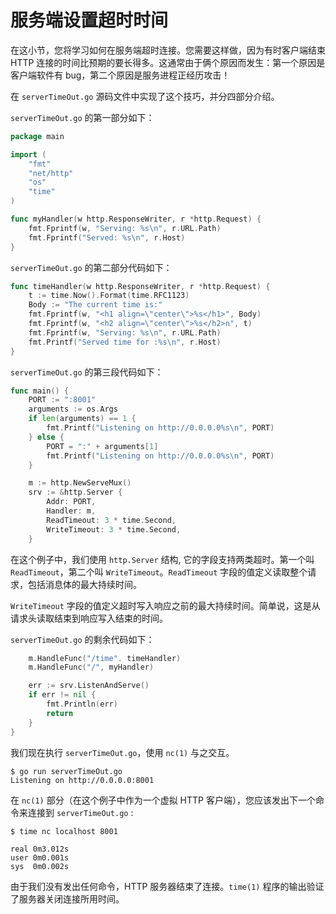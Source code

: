# **服务端设置超时时间**

在这小节，您将学习如何在服务端超时连接。您需要这样做，因为有时客户端结束 HTTP 连接的时间比预期的要长得多。这通常由于俩个原因而发生：第一个原因是客户端软件有 bug，第二个原因是服务进程正经历攻击！

在 `serverTimeOut.go` 源码文件中实现了这个技巧，并分四部分介绍。

`serverTimeOut.go` 的第一部分如下：

```go
package main

import (
    "fmt"
    "net/http"
    "os"
    "time"
)

func myHandler(w http.ResponseWriter, r *http.Request) {
    fmt.Fprintf(w, "Serving: %s\n", r.URL.Path)
    fmt.Fprintf("Served: %s\n", r.Host)
}
```

`serverTimeOut.go` 的第二部分代码如下：

```go
func timeHandler(w http.ResponseWriter, r *http.Request) {
    t := time.Now().Format(time.RFC1123)
    Body := "The current time is:"
    fmt.Fprintf(w, "<h1 align=\"center\">%s</h1>", Body)
    fmt.Fprintf(w, "<h2 align=\"center\">%s</h2>n", t)
    fmt.Fprintf(w, "Serving: %s\n", r.URL.Path)
    fmt.Printf("Served time for :%s\n", r.Host)
}
```

`serverTimeOut.go` 的第三段代码如下：

```go
func main() {
    PORT := ":8001"
    arguments := os.Args
    if len(arguments) == 1 {
        fmt.Printf("Listening on http://0.0.0.0%s\n", PORT)
    } else {
        PORT = ":" + arguments[1]
        fmt.Printf("Listening on http://0.0.0.0%s\n", PORT)
    }

    m := http.NewServeMux()
    srv := &http.Server {
        Addr: PORT,
        Handler: m,
        ReadTimeout: 3 * time.Second,
        WriteTimeout: 3 * time.Second,
    }
```

在这个例子中，我们使用 `http.Server` 结构, 它的字段支持两类超时。第一个叫 `ReadTimeout`，第二个叫 `WriteTimeout`。`ReadTimeout` 字段的值定义读取整个请求，包括消息体的最大持续时间。

`WriteTimeout` 字段的值定义超时写入响应之前的最大持续时间。简单说，这是从请求头读取结束到响应写入结束的时间。

`serverTimeOut.go` 的剩余代码如下：

```go
    m.HandleFunc("/time". timeHandler)
    m.HandleFunc("/", myHandler)

    err := srv.ListenAndServe()
    if err != nil {
        fmt.Println(err)
        return
    }
}
```

我们现在执行 `serverTimeOut.go`，使用 `nc(1)` 与之交互。

```shell
$ go run serverTimeOut.go
Listening on http://0.0.0.0:8001
```

在 `nc(1)` 部分（在这个例子中作为一个虚拟 HTTP 客户端），您应该发出下一个命令来连接到 `serverTimeOut.go` :

```shell
$ time nc localhost 8001

real 0m3.012s
user 0m0.001s
sys  0m0.002s
```

由于我们没有发出任何命令，HTTP 服务器结束了连接。`time(1)` 程序的输出验证了服务器关闭连接所用时间。
